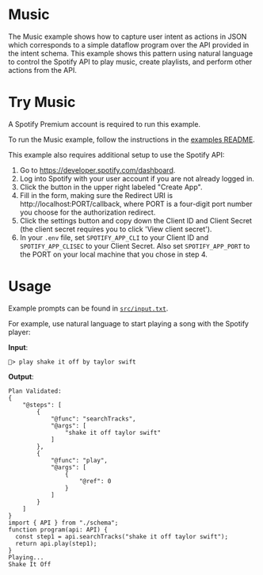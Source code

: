 # Music

The Music example shows how to capture user intent as actions in JSON which corresponds to a simple dataflow program over the API provided in the intent schema. This example shows this pattern using natural language to control the Spotify API to play music, create playlists, and perform other actions from the API. 

# Try Music

A Spotify Premium account is required to run this example.

To run the Music example, follow the instructions in the [examples README](../README.md#step-1-configure-your-development-environment).

This example also requires additional setup to use the Spotify API:

1. Go to https://developer.spotify.com/dashboard. 
2. Log into Spotify with your user account if you are not already logged in.
3. Click the button in the upper right labeled "Create App".
4. Fill in the form, making sure the Redirect URI is http://localhost:PORT/callback, where PORT is a four-digit port number you choose for the authorization redirect.
5. Click the settings button and copy down the Client ID and Client Secret (the client secret requires you to click 'View client secret').
6. In your `.env` file, set `SPOTIFY_APP_CLI` to your Client ID and `SPOTIFY_APP_CLISEC` to your Client Secret.  Also set `SPOTIFY_APP_PORT` to the PORT on your local machine that you chose in step 4.

# Usage
Example prompts can be found in [`src/input.txt`](./src/input.txt).

For example, use natural language to start playing a song with the Spotify player:

**Input**:

```
🎵> play shake it off by taylor swift
```

**Output**:

```
Plan Validated:
{
    "@steps": [
        {
            "@func": "searchTracks",
            "@args": [
                "shake it off taylor swift"
            ]
        },
        {
            "@func": "play",
            "@args": [
                {
                    "@ref": 0
                }
            ]
        }
    ]
}
import { API } from "./schema";
function program(api: API) {
  const step1 = api.searchTracks("shake it off taylor swift");
  return api.play(step1);
}
Playing...
Shake It Off
```